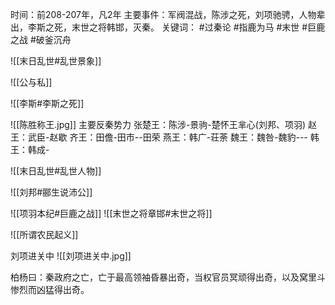 时间：前208-207年，凡2年
主要事件：军阀混战，陈涉之死，刘项驰骋，人物辈出，李斯之死，末世之将韩邯，灭秦。
关键词： #过秦论 #指鹿为马 #末世 #巨鹿之战 #破釜沉舟

![[末日乱世#乱世景象]]

![[公与私]]

![[李斯#李斯之死]]

![[陈胜称王.jpg]]
主要反秦势力
张楚王：陈涉-景驹-楚怀王芈心(刘邦、项羽)
赵王：武臣-赵歇
齐王：田儋-田市--田荣
燕王：韩广-荘荼
魏王：魏咎-魏豹---
韩王：韩成-




![[末日乱世#乱世人物]]

![[刘邦#郦生说沛公]]

![[项羽本纪#巨鹿之战]]
![[末世之将章邯#末世之将]]

![[所谓农民起义]]

刘项进关中
![[刘项进关中.jpg]]

柏杨曰：秦政府之亡，亡于最高领袖昏暴出奇，当权官员冥顽得出奇，以及窝里斗惨烈而凶猛得出奇。